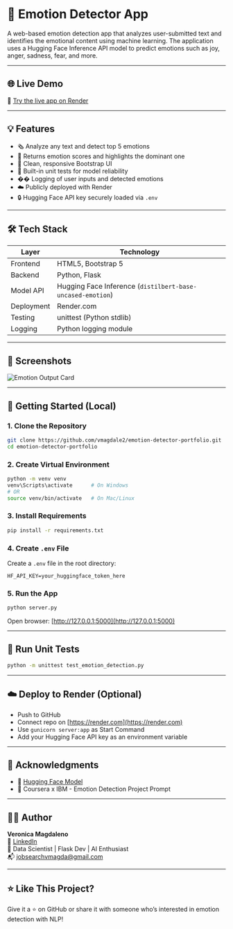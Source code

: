 # 🧠 Emotion Detector App

A web-based emotion detection app that analyzes user-submitted text and identifies the emotional content using machine learning. The application uses a Hugging Face Inference API model to predict emotions such as joy, anger, sadness, fear, and more.

---

## 🌐 Live Demo

🔗 [Try the live app on Render](https://emotion-detector-yw6l.onrender.com)

---

## 💡 Features

- 🗞 Analyze any text and detect top 5 emotions
- 🎯 Returns emotion scores and highlights the dominant one
- 🌈 Clean, responsive Bootstrap UI
- 🧪 Built-in unit tests for model reliability
- �� Logging of user inputs and detected emotions
- ☁️ Publicly deployed with Render
- 🔒 Hugging Face API key securely loaded via `.env`

---

## 🛠️ Tech Stack

| Layer         | Technology                              |
|---------------|------------------------------------------|
| Frontend      | HTML5, Bootstrap 5                       |
| Backend       | Python, Flask                            |
| Model API     | Hugging Face Inference (`distilbert-base-uncased-emotion`) |
| Deployment    | Render.com                               |
| Testing       | unittest (Python stdlib)                 |
| Logging       | Python logging module                    |

---

## 📸 Screenshots

![Emotion Output Card](screenshots/emotion_results.png) <!-- Replace with your own screenshots -->

---

## 🚀 Getting Started (Local)

### 1. Clone the Repository

```bash
git clone https://github.com/vmagdale2/emotion-detector-portfolio.git
cd emotion-detector-portfolio
```

### 2. Create Virtual Environment

```bash
python -m venv venv
venv\Scripts\activate      # On Windows
# OR
source venv/bin/activate   # On Mac/Linux
```

### 3. Install Requirements

```bash
pip install -r requirements.txt
```

### 4. Create `.env` File

Create a `.env` file in the root directory:

```env
HF_API_KEY=your_huggingface_token_here
```

### 5. Run the App

```bash
python server.py
```

Open browser: [http://127.0.0.1:5000](http://127.0.0.1:5000)

---

## 🧪 Run Unit Tests

```bash
python -m unittest test_emotion_detection.py
```

---

## ☁️ Deploy to Render (Optional)

- Push to GitHub
- Connect repo on [https://render.com](https://render.com)
- Use `gunicorn server:app` as Start Command
- Add your Hugging Face API key as an environment variable

---

## 🙌 Acknowledgments

- 🤗 [Hugging Face Model](https://huggingface.co/bhadresh-savani/distilbert-base-uncased-emotion)
- 💙 Coursera x IBM - Emotion Detection Project Prompt

---

## 👩‍💼 Author

**Veronica Magdaleno**  
💼 [LinkedIn](https://www.linkedin.com/in/veronica-magdaleno-84248862/)  
🧪 Data Scientist | Flask Dev | AI Enthusiast  
📬 jobsearchvmagda@gmail.com

---

## ⭐ Like This Project?

Give it a ⭐ on GitHub or share it with someone who’s interested in emotion detection with NLP!

